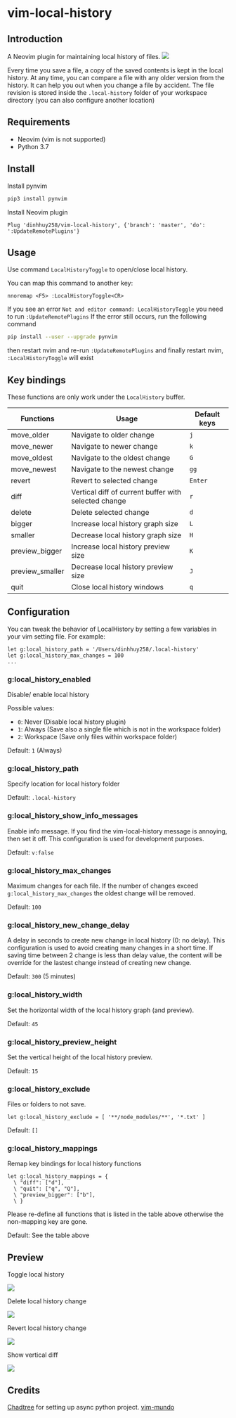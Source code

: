 # vim-local-history

## Introduction

A Neovim plugin for maintaining local history of files.
![](https://user-images.githubusercontent.com/17776979/91653510-d7eb3c80-eacb-11ea-864d-457e0a8e0b61.png)

Every time you save a file, a copy of the saved contents is kept in the local history. At any time, you can compare a file with any older version from the history. It can help you out when you change a file by accident. The file revision is stored inside the `.local-history` folder of your workspace directory (you can also configure another location)

## Requirements

- Neovim (vim is not supported)
- Python 3.7

## Install

Install pynvim

```sh
pip3 install pynvim
```

Install Neovim plugin

```VimL
Plug 'dinhhuy258/vim-local-history', {'branch': 'master', 'do': ':UpdateRemotePlugins'}
```

## Usage

Use command `LocalHistoryToggle` to open/close local history.

You can map this command to another key:

```VimL
nnoremap <F5> :LocalHistoryToggle<CR>
```

If you see an error `Not and editor command: LocalHistoryToggle`  you need to run `:UpdateRemotePlugins`
If the error still occurs, run the following command

```sh
pip install --user --upgrade pynvim
```

then restart nvim and re-run `:UpdateRemotePlugins` and finally restart nvim, `:LocalHistoryToggle` will exist

## Key bindings

These functions are only work under the `LocalHistory` buffer.

| Functions | Usage | Default keys |
|-----------|-------|--------------|
| move_older | Navigate to older change | `j` |
| move_newer | Navigate to newer change | `k` |
| move_oldest | Navigate to the oldest change | `G` |
| move_newest | Navigate to the newest change | `gg` |
| revert | Revert to selected change | `Enter` |
| diff | Vertical diff of current buffer with selected change | `r` |
| delete | Delete selected change | `d` |
| bigger | Increase local history graph size | `L` |
| smaller | Decrease local history graph size | `H` |
| preview_bigger | Increase local history preview size | `K` |
| preview_smaller | Decrease local history preview size | `J` |
| quit | Close local history windows | `q` |

## Configuration

You can tweak the behavior of LocalHistory by setting a few variables in your vim setting file. For example:

```VimL
let g:local_history_path = '/Users/dinhhuy258/.local-history'
let g:local_history_max_changes = 100
...
```

### g:local_history_enabled

Disable/ enable local history

Possible values:
- `0`: Never (Disable local history plugin)
- `1`: Always (Save also a single file which is not in the workspace folder)
- `2`: Workspace (Save only files within workspace folder)

Default: `1` (Always)

### g:local_history_path

Specify location for local history folder

Default: `.local-history`

### g:local_history_show_info_messages

Enable info message. If you find the vim-local-history message is annoying, then set it off. This configuration is used for development purposes.

Default: `v:false`

### g:local_history_max_changes

Maximum changes for each file. If the number of changes exceed `g:local_history_max_changes` the oldest change will be removed.

Default: `100`

### g:local_history_new_change_delay

A delay in seconds to create new change in local history (0: no delay). This configuration is used to avoid creating many changes in a short time. If saving time between 2 change is less than delay value, the content will be override for the lastest change instead of creating new change.

Default: `300` (5 minutes)

### g:local_history_width

Set the horizontal width of the local history graph (and preview).

Default: `45`

### g:local_history_preview_height

Set the vertical height of the local history preview.

Default: `15`

### g:local_history_exclude

Files or folders to not save.

```VimL
let g:local_history_exclude = [ '**/node_modules/**', '*.txt' ]
```

Default: `[]`

### g:local_history_mappings

Remap key bindings for local history functions

```VimL
let g:local_history_mappings = {
  \ "diff": ["d"],
  \ "quit": ["q", "Q"],
  \ "preview_bigger": ["b"],
  \ }
```

Please re-define all functions that is listed in the table above otherwise the non-mapping key are gone.

Default: See the table above

## Preview

Toggle local history

![](https://user-images.githubusercontent.com/17776979/91652188-d36c5700-eabe-11ea-93ab-1ea37be9aa5b.gif)

Delete local history change

![](https://user-images.githubusercontent.com/17776979/91652190-d8c9a180-eabe-11ea-89e8-e96e1463bd77.gif)

Revert local history change

![](https://user-images.githubusercontent.com/17776979/91652191-dbc49200-eabe-11ea-8285-b75fb17aa6fc.gif)

Show vertical diff

![](https://user-images.githubusercontent.com/17776979/91652193-de26ec00-eabe-11ea-8291-2fee515ed6a5.gif)

## Credits

[Chadtree](https://github.com/ms-jpq/chadtree/) for setting up async python project.
[vim-mundo](https://github.com/simnalamburt/vim-mundo) 
